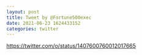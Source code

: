 ```yaml
--- 
layout: post 
title: Tweet by @Fortune500exec 
date: 2021-06-23 1624433152 
categories: twitter 
--- 
```

https://twitter.com/o/status/1407600760012017665